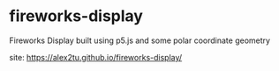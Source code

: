 # fireworks-display
Fireworks Display built using p5.js and some polar coordinate geometry

site:
https://alex2tu.github.io/fireworks-display/
